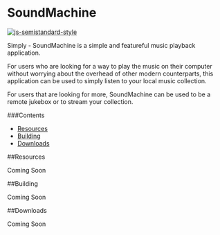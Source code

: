 # SoundMachine
[![js-semistandard-style](https://cdn.rawgit.com/flet/semistandard/master/badge.svg)](https://github.com/Flet/semistandard)

Simply - SoundMachine is a simple and featureful music playback application.

For users who are looking for a way to play the music on their computer without worrying
about the overhead of other modern counterparts, this application can be used to simply
listen to your local music collection.

For users that are looking for more, SoundMachine can be used to be a remote jukebox or
to stream your collection.

###Contents
- [Resources](#resources)
- [Building](#building)
- [Downloads](#downloads)

##Resources

Coming Soon

##Building

Coming Soon

##Downloads

Coming Soon
